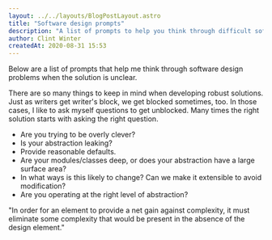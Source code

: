 ```yaml
---
layout: ../../layouts/BlogPostLayout.astro
title: "Software design prompts"
description: "A list of prompts to help you think through difficult software design problems."
author: Clint Winter
createdAt: 2020-08-31 15:53
---
```


Below are a list of prompts that help me think through software design problems when the solution is unclear. 

There are so many things to keep in mind when developing robust solutions. Just as writers get writer's block, we get blocked sometimes, too. In those cases, I like to ask myself questions to get unblocked. Many times the right solution starts with asking the right question.

* Are you trying to be overly clever?
* Is your abstraction leaking?
* Provide reasonable defaults.
* Are your modules/classes deep, or does your abstraction have a large surface area?
* In what ways is this likely to change? Can we make it extensible to avoid modification?
* Are you operating at the right level of abstraction?

"In order for an element to provide a net gain against complexity, it must eliminate some complexity that would be present in the absence of the design element."
